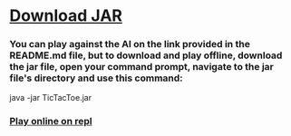 <h1><a href="https://github.com/jroo3121/java-tic-tac-toe/blob/main/Tik%20Tak%20Toe/archives/TicTacToe.jar?raw=true">Download JAR</a></h1>

<h3>You can play against the AI on the link provided in the README.md file, but to download and play offline,
download the jar file, open your command prompt, navigate to the jar file's directory and use this command: </h3>

java -jar TicTacToe.jar




<h3><a href="https://repl.it/talk/share/Tic-Tac-Toe/82499">Play online on repl</a></h3


